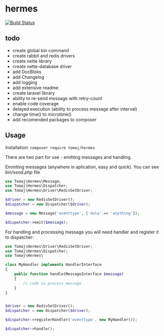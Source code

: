 # hermes

[![Build Status](https://travis-ci.org/tomaj/hermes.svg)](https://travis-ci.org/tomaj/hermes)

## todo

* create global bin command
* create rabbit and redis drivers
* create nette library
* create nette-database driver
* add DocBloks
* add Changelog
* add logging
* add extensive readme
* create laravel library
* ability to re-send message with retry-count
* enable code coverage
* delayed execution (ability to process message after interval)
* change time() to microtime()
* add recomended packages to composer


## Usage

Installation: ```composer require tomaj/hermes```

There are two part for use - emitting messages and handling.

Emmiting messages (anywhere in aplication, easy and quick). You can see *bin/send.php* file

```php
use Tomaj\Hermes\Message;
use Tomaj\Hermes\Dispatcher;
use Tomaj\Hermes\Driver\RedisSetDriver;

$driver = new RedisSetDriver();
$dispatcher = new Dispatcher($driver);

$message = new Message('eventtype', ['data' => 'anything']);

$dispatcher->emit($message);

```


For handling and processing message you will need handler and register it to dispatcher:

```php
use Tomaj\Hermes\Driver\RedisSetDriver;
use Tomaj\Hermes\Dispatcher;
use Tomaj\Hermes\

class MyHandler implements HandlerInterface
{
	public function handle(MessageInterface $message)
    {
    	// code to process message
    }
}


$driver = new RedisSetDriver();
$dispatcher = new Dispatcher($driver);

$dispatcher->registerHandler('eventtype', new MyHandler());

$dispatcher->handle();
```